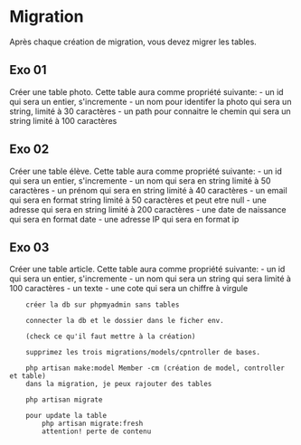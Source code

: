 ﻿# Migration

Après chaque création de migration, vous devez migrer les tables.

## Exo 01

Créer une table photo. Cette table aura comme propriété suivante: - un id qui sera un entier, s'incremente - un nom pour identifer la photo qui sera un string, limité à 30 caractères - un path pour connaitre le chemin qui sera un string limité à 100 caractères

## Exo 02

Créer une table élève. Cette table aura comme propriété suivante: - un id qui sera un entier, s'incremente - un nom qui sera en string limité à 50 caractères - un prénom qui sera en string limité à 40 caractères - un email qui sera en format string limité à 50 caractères et peut etre null - une adresse qui sera en string limité à 200 caractères - une date de naissance qui sera en format date - une adresse IP qui sera en format ip

## Exo 03

Créer une table article. Cette table aura comme propriété suivante: - un id qui sera un entier, s'incremente - un nom qui sera un string qui sera limité à 100 caractères - un texte - une cote qui sera un chiffre à virgule



        créer la db sur phpmyadmin sans tables 

        connecter la db et le dossier dans le ficher env.

        (check ce qu'il faut mettre à la création)

        supprimez les trois migrations/models/cpntroller de bases.

        php artisan make:model Member -cm (création de model, controller et table)
        dans la migration, je peux rajouter des tables

        php artisan migrate

        pour update la table
            php artisan migrate:fresh
            attention! perte de contenu
